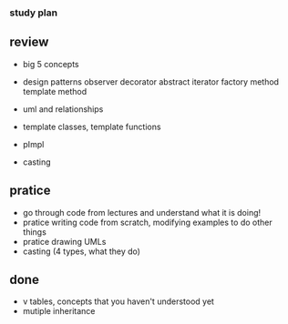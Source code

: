 ### study plan

## review 
- big 5 concepts
- design patterns 
observer
decorator
abstract iterator
factory method 
template method

- uml and relationships
- template classes, template functions

- pImpl
- casting


## pratice
- go through code from lectures and understand what it is doing!
- pratice writing code from scratch, modifying examples to do other things 
- pratice drawing UMLs
- casting (4 types, what they do)

## done 
- v tables, concepts that you haven't understood yet
- mutiple inheritance


